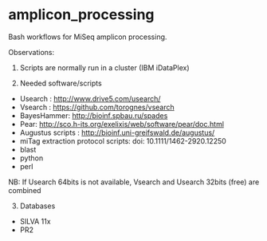 # amplicon_processing #

Bash workflows for MiSeq amplicon processing.



Observations:

1) Scripts are normally run in a cluster (IBM iDataPlex)

2) Needed software/scripts 
- Usearch : http://www.drive5.com/usearch/
- Vsearch : https://github.com/torognes/vsearch
- BayesHammer: http://bioinf.spbau.ru/spades
- Pear: http://sco.h-its.org/exelixis/web/software/pear/doc.html
- Augustus scripts : http://bioinf.uni-greifswald.de/augustus/
- miTag extraction protocol scripts: doi: 10.1111/1462-2920.12250
- blast
- python
- perl

NB: If Usearch 64bits is not available, Vsearch and Usearch 32bits (free) are combined

3) Databases
- SILVA 11x
- PR2
